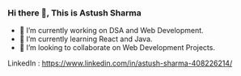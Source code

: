 ### Hi there 👋, This is Astush Sharma 



- 🔭 I’m currently working on DSA and Web Development.
- 🌱 I’m currently learning React and Java.
- 👯 I’m looking to collaborate on Web Development Projects.

LinkedIn : https://www.linkedin.com/in/astush-sharma-408226214/
